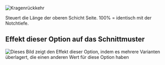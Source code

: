 ![Kragenrückkehr](collarnotchreturn.svg)

Steuert die Länge der oberen Schicht Seite. 100% = identisch mit der Notchtiefe.

## Effekt dieser Option auf das Schnittmuster

![Dieses Bild zeigt den Effekt dieser Option, indem es mehrere Varianten überlagert, die einen anderen Wert für diese Option haben](jaeger_collarnotchreturn_sample.svg "Effekt dieser Option auf das Schnittmuster")
